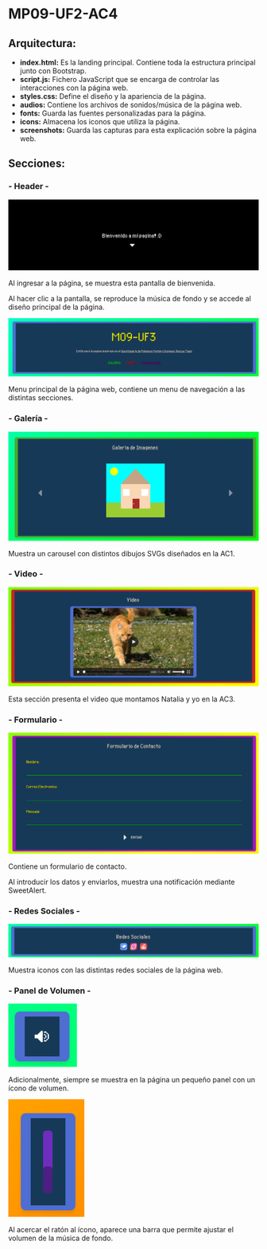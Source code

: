 # MP09-UF2-AC4

## Arquitectura:

- **index.html:** Es la landing principal. Contiene toda la estructura principal junto con Bootstrap.
- **script.js:** Fichero JavaScript que se encarga de controlar las interacciones con la página web.
- **styles.css:** Define el diseño y la apariencia de la página.
- **audios:** Contiene los archivos de sonidos/música de la página web.
- **fonts:** Guarda las fuentes personalizadas para la página.
- **icons:** Almacena los iconos que utiliza la página.
- **screenshots:** Guarda las capturas para esta explicación sobre la página web.

## Secciones:

### - Header -
![Intro](screenshots/intro.png)

Al ingresar a la página, se muestra esta pantalla de bienvenida.

Al hacer clic a la pantalla, se reproduce la música de fondo y se accede al diseño principal de la página.

![Header](screenshots/header.png)

Menu principal de la página web, contiene un menu de navegación a las distintas secciones.

### - Galería -
![Galería](screenshots/galeria.png)

Muestra un carousel con distintos dibujos SVGs diseñados en la AC1.

### - Video -
![Video](screenshots/video.png)

Esta sección presenta el video que montamos Natalia y yo en la AC3.

### - Formulario -
![Formulario](screenshots/formulario.png)

Contiene un formulario de contacto.

Al introducir los datos y enviarlos, muestra una notificación mediante SweetAlert.

### - Redes Sociales -
![Redes](screenshots/redes.png)

Muestra iconos con las distintas redes sociales de la página web.

### - Panel de Volumen -
![Icono Volumen](screenshots/volumen.png)

Adicionalmente, siempre se muestra en la página un pequeño panel con un ícono de volumen.

![Panel Volumen](screenshots/panel-volumen.png)

Al acercar el ratón al ícono, aparece una barra que permite ajustar el volumen de la música de fondo.
